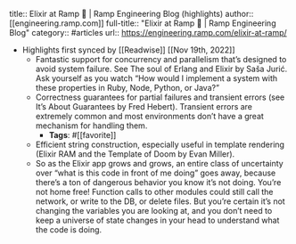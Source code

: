 title:: Elixir at Ramp 🧪 | Ramp Engineering Blog (highlights)
author:: [[engineering.ramp.com]]
full-title:: "Elixir at Ramp 🧪 | Ramp Engineering Blog"
category:: #articles
url:: https://engineering.ramp.com/elixir-at-ramp/

- Highlights first synced by [[Readwise]] [[Nov 19th, 2022]]
	- Fantastic support for concurrency and parallelism that’s designed to avoid
	  system failure. See The soul of Erlang and Elixir by Saša Jurić. Ask
	  yourself as you watch “How would I implement a system with these properties in
	  Ruby, Node, Python, or Java?”
	- Correctness guarantees for partial failures and transient errors (see It’s
	  About Guarantees by Fred Hebert). Transient errors are extremely common
	  and most environments don’t have a great mechanism for handling them.
		- **Tags**: #[[favorite]]
	- Efficient string construction, especially useful in template rendering
	  (Elixir RAM and the Template of Doom by Evan Miller).
	- So as the Elixir app grows and grows, an entire class of uncertainty over “what
	  is this code in front of me doing” goes away, because there’s a ton of dangerous
	  behavior you know it’s not doing. You’re not home free! Function calls to
	  other modules could still call the network, or write to the DB, or delete files.
	  But you’re certain it’s not changing the variables you are looking at, and you
	  don’t need to keep a universe of state changes in your head to understand what
	  the code is doing.